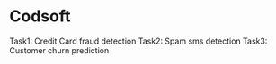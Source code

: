# Codsoft
Task1: Credit Card fraud detection
Task2: Spam sms detection
Task3: Customer churn prediction
